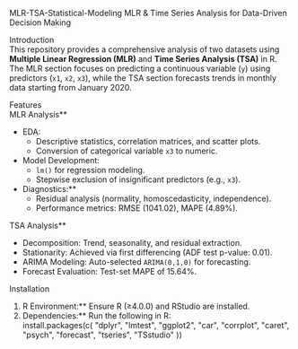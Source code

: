 MLR-TSA-Statistical-Modeling
MLR & Time Series Analysis for Data-Driven Decision Making

Introduction  
This repository provides a comprehensive analysis of two datasets using **Multiple Linear Regression (MLR)** and **Time Series Analysis (TSA)** in R. The MLR section focuses on predicting a continuous variable (`y`) using predictors (`x1`, `x2`, `x3`), while the TSA section forecasts trends in monthly data starting from January 2020.  

Features  
MLR Analysis**  
- EDA:
  - Descriptive statistics, correlation matrices, and scatter plots.  
  - Conversion of categorical variable `x3` to numeric.  
- Model Development:
  - `lm()` for regression modeling.  
  - Stepwise exclusion of insignificant predictors (e.g., `x3`).  
- Diagnostics:**  
  - Residual analysis (normality, homoscedasticity, independence).  
  - Performance metrics: RMSE (1041.02), MAPE (4.89%).  

TSA Analysis**  
- Decomposition: Trend, seasonality, and residual extraction.  
- Stationarity: Achieved via first differencing (ADF test p-value: 0.01).  
- ARIMA Modeling: Auto-selected `ARIMA(0,1,0)` for forecasting.  
- Forecast Evaluation: Test-set MAPE of 15.64%.  

Installation  
1. R Environment:** Ensure R (≥4.0.0) and RStudio are installed.  
2. Dependencies:** Run the following in R:  
install.packages(c(
  "dplyr", "lmtest", "ggplot2", "car", 
  "corrplot", "caret", "psych", 
  "forecast", "tseries", "TSstudio"
))

